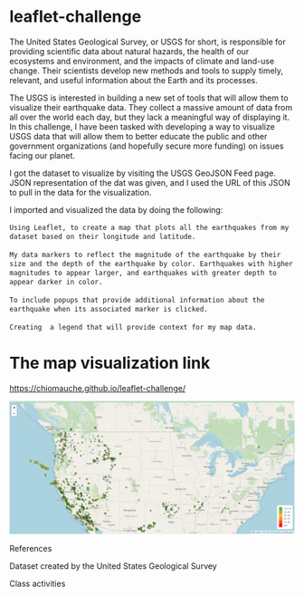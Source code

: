 # leaflet-challenge

The United States Geological Survey, or USGS for short, is responsible for providing scientific data about natural hazards, the health of our ecosystems and environment, and the impacts of climate and land-use change. Their scientists develop new methods and tools to supply timely, relevant, and useful information about the Earth and its processes.

The USGS is interested in building a new set of tools that will allow them to visualize their earthquake data. They collect a massive amount of data from all over the world each day, but they lack a meaningful way of displaying it. In this challenge, I have been tasked with developing a way to visualize USGS data that will allow them to better educate the public and other government organizations (and hopefully secure more funding) on issues facing our planet.

I got the dataset to visualize by visiting the USGS GeoJSON Feed page. JSON representation of the dat was given, and I used the URL of this JSON to pull in the data for the visualization.

I imported and visualized the data by doing the following:

    Using Leaflet, to create a map that plots all the earthquakes from my dataset based on their longitude and latitude.

    My data markers to reflect the magnitude of the earthquake by their size and the depth of the earthquake by color. Earthquakes with higher magnitudes to appear larger, and earthquakes with greater depth to appear darker in color.

    To include popups that provide additional information about the earthquake when its associated marker is clicked.

    Creating  a legend that will provide context for my map data.

# The map visualization link
https://chiomauche.github.io/leaflet-challenge/

![Alt text](EarthquakeMap.png)

References

Dataset created by the United States Geological Survey

Class activities
